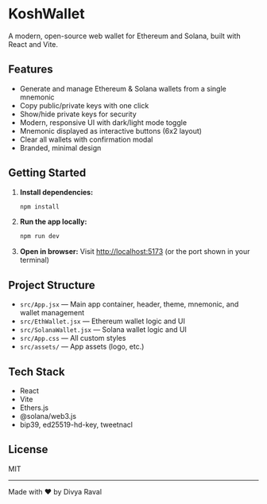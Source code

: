 # KoshWallet

A modern, open-source web wallet for Ethereum and Solana, built with React and Vite.

## Features
- Generate and manage Ethereum & Solana wallets from a single mnemonic
- Copy public/private keys with one click
- Show/hide private keys for security
- Modern, responsive UI with dark/light mode toggle
- Mnemonic displayed as interactive buttons (6x2 layout)
- Clear all wallets with confirmation modal
- Branded, minimal design


## Getting Started

1. **Install dependencies:**
   ```bash
   npm install
   ```
2. **Run the app locally:**
   ```bash
   npm run dev
   ```
3. **Open in browser:**
   Visit [http://localhost:5173](http://localhost:5173) (or the port shown in your terminal)

## Project Structure
- `src/App.jsx` — Main app container, header, theme, mnemonic, and wallet management
- `src/EthWallet.jsx` — Ethereum wallet logic and UI
- `src/SolanaWallet.jsx` — Solana wallet logic and UI
- `src/App.css` — All custom styles
- `src/assets/` — App assets (logo, etc.)

## Tech Stack
- React
- Vite
- Ethers.js
- @solana/web3.js
- bip39, ed25519-hd-key, tweetnacl

## License
MIT

---
Made with ❤️ by Divya Raval
